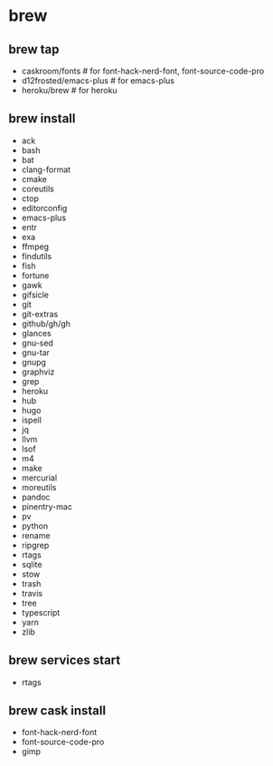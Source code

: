 # brew

## brew tap

- caskroom/fonts         # for font-hack-nerd-font, font-source-code-pro
- d12frosted/emacs-plus  # for emacs-plus
- heroku/brew            # for heroku

## brew install

- ack
- bash
- bat
- clang-format
- cmake
- coreutils
- ctop
- editorconfig
- emacs-plus
- entr
- exa
- ffmpeg
- findutils
- fish
- fortune
- gawk
- gifsicle
- git
- git-extras
- github/gh/gh
- glances
- gnu-sed
- gnu-tar
- gnupg
- graphviz
- grep
- heroku
- hub
- hugo
- ispell
- jq
- llvm
- lsof
- m4
- make
- mercurial
- moreutils
- pandoc
- pinentry-mac
- pv
- python
- rename
- ripgrep
- rtags
- sqlite
- stow
- trash
- travis
- tree
- typescript
- yarn
- zlib

## brew services start

- rtags

## brew cask install

- font-hack-nerd-font
- font-source-code-pro
- gimp
